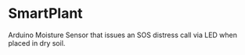 # SmartPlant
Arduino Moisture Sensor that issues an SOS distress call via LED when placed in dry soil.

